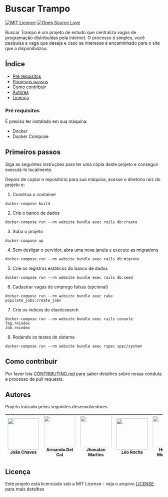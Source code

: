 # Buscar Trampo

[![MIT Licence](https://badges.frapsoft.com/os/mit/mit.svg?v=103)](LICENSE) [![Open Source Love](https://badges.frapsoft.com/os/v1/open-source.png?v=103)](https://github.com/ellerbrock/open-source-badges/)

Buscar Trampo é um projeto de estudo que centraliza vagas de programação distribuídas pela internet. O processo é simples, você pesquisa a vaga que deseja e caso se interesse é encaminhado para o site que a disponibilizou.

## Índice

- [Pré requisitos](#pré-requisitos)
- [Primeiros passos](#primeiros-passos)
- [Como contribuir](#como-contribuir)
- [Autores](#autores)
- [Licença](#licensa)

### Pré requisitos

É preciso ter instalado em sua máquina:

- Docker
- Docker Compose

## Primeiros passos

Siga as seguintes instruções para ter uma cópia deste projeto e conseguir executá-lo localmente.

Depois de copiar o repositório para sua máquina, acesse o diretório raiz do projeto e:

1.  Construa o container

```
docker-compose build
```

2.  Crie o banco de dados

```
docker-compose run --rm website bundle exec rails db:create
```

3.  Suba o projeto

```
docker-compose up
```

4.  Sem desligar o servidor, abra uma nova janela e execute as migrations

```
docker-compose run --rm website bundle exec rails db:migrate
```
5.  Crie os registros estáticos do banco de dados

```
docker-compose run --rm website bundle exec rails db:seed
```
6.  Cadastrar vagas de emprego falsas (opcional)

```
docker-compose run --rm website bundle exec rake populate_jobs:create_jobs
```

7.  Crie os índices do elasticsearch

```
docker-compose run --rm website bundle exec rails console
Tag.reindex
Job.reindex
```

8. Rodando os testes de sistema
```
docker-compose run --rm website bundle exec rspec spec/system
```

## Como contribuir

Por favor leia [CONTRIBUTING.md](CONTRIBUTING.md) para saber detalhes sobre nossa conduta e processo de pull requests.

## Autores

Projeto iniciado pelos seguintes desenvolvedores

<!-- ALL-CONTRIBUTORS-LIST:START - Do not remove or modify this section -->
<!-- prettier-ignore -->
| [<img src="https://drive.google.com/uc?id=1J6kyIZF5A4xEpvoU_QPnASwEL3BlZyho" width="100px;"/><br /><sub><b>João Chaves </b></sub>](https://github.com/jchavesjr)<br /> | [<img src="https://drive.google.com/uc?id=1pH3IntPVkjF9m9Qss_x3Zi6nz2rJiDRQ" width="100px;"/><br /><sub><b>Armando Del Col</b></sub>](https://github.com/DinhuX)<br /> | [<img src="https://drive.google.com/uc?id=1odqy22fU-mB6LDVCNQUTAxgqlgc1PDvG" width="100px;"/><br /><sub><b>Jhonatan Martins</b></sub>](https://github.com/JhoMartins)<br /> | [<img src="https://avatars2.githubusercontent.com/u/15186322?s=460&v=4" width="100px;"/><br /><sub><b>Léo Rocha</b></sub>](https://github.com/Leoxxid)<br /> | [<img src="https://drive.google.com/uc?id=1ZkeNpyj48FJmGLN8MAuRNp5QwNWR5frG" width="100px;"/><br /><sub><b>Henrique Montalione</b></sub>](https://github.com/henriquemontalione)<br /> |
| :---: | :---: | :---: | :---: | :---: |

## Licença

Este projeto está licenciado sob a MIT License - veja o arquivo [LICENSE](LICENSE) para mais detalhes
